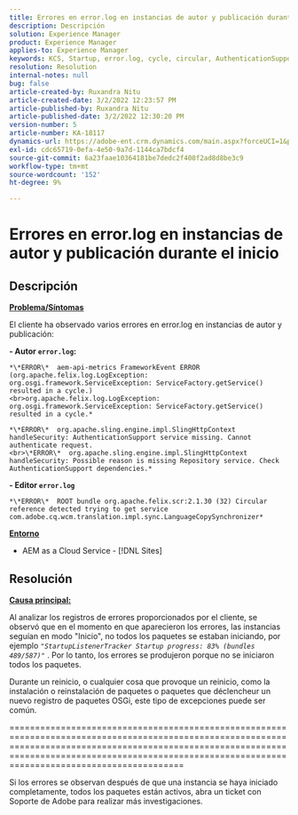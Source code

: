 ```yaml
---
title: Errores en error.log en instancias de autor y publicación durante el inicio
description: Descripción
solution: Experience Manager
product: Experience Manager
applies-to: Experience Manager
keywords: KCS, Startup, error.log, cycle, circular, AuthenticationSupport
resolution: Resolution
internal-notes: null
bug: false
article-created-by: Ruxandra Nitu
article-created-date: 3/2/2022 12:23:57 PM
article-published-by: Ruxandra Nitu
article-published-date: 3/2/2022 12:30:20 PM
version-number: 5
article-number: KA-18117
dynamics-url: https://adobe-ent.crm.dynamics.com/main.aspx?forceUCI=1&pagetype=entityrecord&etn=knowledgearticle&id=40187aa0-239a-ec11-b400-00224805ad55
exl-id: cdc65719-0efa-4e50-9a7d-1144ca7bdcf4
source-git-commit: 6a23faae10364181be7dedc2f408f2ad8d8be3c9
workflow-type: tm+mt
source-wordcount: '152'
ht-degree: 9%

---
```


# Errores en error.log en instancias de autor y publicación durante el inicio

## Descripción


<u><b>Problema/Síntomas</b></u>

El cliente ha observado varios errores en error.log en instancias de autor y publicación:

<b>- Autor `error.log`:</b>

```
*\*ERROR\*  aem-api-metrics FrameworkEvent ERROR (org.apache.felix.log.LogException: org.osgi.framework.ServiceException: ServiceFactory.getService() resulted in a cycle.)
<br>org.apache.felix.log.LogException: org.osgi.framework.ServiceException: ServiceFactory.getService() resulted in a cycle.*
```


```
*\*ERROR\*  org.apache.sling.engine.impl.SlingHttpContext handleSecurity: AuthenticationSupport service missing. Cannot authenticate request.
<br>\*ERROR\*  org.apache.sling.engine.impl.SlingHttpContext handleSecurity: Possible reason is missing Repository service. Check AuthenticationSupport dependencies.*
```


<b>- Editor `error.log`</b>

```
*\*ERROR\*  ROOT bundle org.apache.felix.scr:2.1.30 (32) Circular reference detected trying to get service com.adobe.cq.wcm.translation.impl.sync.LanguageCopySynchronizer*
```


<u><b>Entorno</b></u>

- AEM as a Cloud Service - [!DNL Sites]



## Resolución


<u><b>Causa principal:</b></u>

Al analizar los registros de errores proporcionados por el cliente, se observó que en el momento en que aparecieron los errores, las instancias seguían en modo &quot;Inicio&quot;, no todos los paquetes se estaban iniciando, por ejemplo *`"StartupListenerTracker Startup progress: 83% (bundles 489/587)"`* . Por lo tanto, los errores se produjeron porque no se iniciaron todos los paquetes.

Durante un reinicio, o cualquier cosa que provoque un reinicio, como la instalación o reinstalación de paquetes o paquetes que déclencheur un nuevo registro de paquetes OSGi, este tipo de excepciones puede ser común.



==========================================================================================================================================================================================================================================================

Si los errores se observan después de que una instancia se haya iniciado completamente, todos los paquetes están activos, abra un ticket con Soporte de Adobe para realizar más investigaciones.
